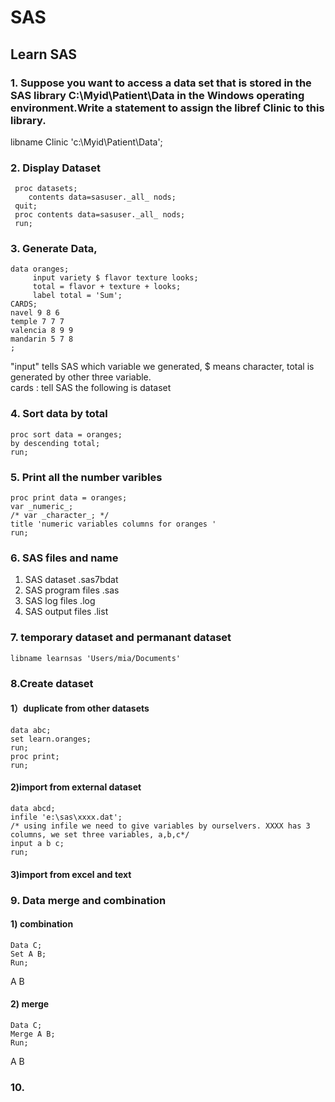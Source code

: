 # SAS
## Learn SAS
### 1. Suppose you want to access a data set that is stored in the SAS library C:\Myid\Patient\Data in the Windows operating environment.Write a statement to assign the libref Clinic to this library.
libname Clinic 'c:\Myid\Patient\Data'; <br>
### 2. Display Dataset
     proc datasets;
        contents data=sasuser._all_ nods;
     quit;
     proc contents data=sasuser._all_ nods;
     run;
### 3. Generate Data, 
```
data oranges; 
     input variety $ flavor texture looks; 
     total = flavor + texture + looks; 
     label total = 'Sum'; 
CARDS; 
navel 9 8 6 
temple 7 7 7 
valencia 8 9 9 
mandarin 5 7 8  
;
```
 "input" tells SAS which variable we generated, $ means character, total is generated by other three variable. <br>
 cards : tell SAS the following is dataset
 ### 4. Sort data by total
 ```
 proc sort data = oranges;
 by descending total;
 run;
 ```
 ### 5. Print all the number varibles
 ```
 proc print data = oranges;
 var _numeric_;
 /* var _character_; */
 title 'numeric variables columns for oranges '
 run;
 ```
 ### 6. SAS files and name
 1. SAS dataset .sas7bdat <br>
 2. SAS program files .sas <br>
 3. SAS log files .log <br>
 4. SAS output files .list <br>
 ### 7. temporary dataset and permanant dataset
 ```
 libname learnsas '⁨Users/⁨mia⁩/⁨Documents⁩'
```
### 8.Create dataset
#### 1）duplicate from other datasets
```
data abc;
set learn.oranges;
run;
proc print;
run;
```
#### 2)import from external dataset
```
data abcd;
infile 'e:\sas\xxxx.dat';
/* using infile we need to give variables by ourselvers. XXXX has 3 columns, we set three variables, a,b,c*/
input a b c;
run;
```
#### 3)import from excel and text

### 9. Data merge and combination
#### 1) combination
```
Data C;
Set A B;
Run;
```
A
B
#### 2) merge
```
Data C;
Merge A B;
Run;
```
A B
### 10.





 
